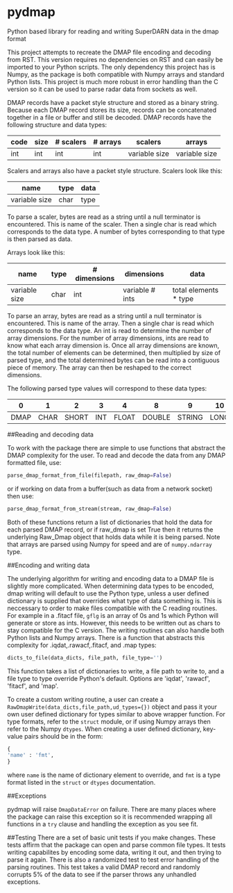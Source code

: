 # pydmap
Python based library for reading and writing SuperDARN data in the dmap format


This project attempts to recreate the DMAP file encoding and decoding from RST. This version requires no dependencies on RST and can easily be imported to your Python scripts. The only dependency this project has is Numpy, as the package is both compatible with Numpy arrays and standard Python lists. This project is much more robust in error handling than the C version so it can be used to parse radar data from sockets as well.

DMAP records have a packet style structure and stored as a binary string. Because each DMAP record stores its size, records can be concatenated together in a file or buffer and still be decoded. DMAP records have the following structure and data types:

code | size |  # scalers | # arrays | scalers | arrays 
---- | ---- | ---------- | -------- | ------- | ------
int  | int  | int        | int      | variable size | variable size

Scalers and arrays also have a packet style structure. Scalers look like this:

name | type | data
---- | ---- | ----
variable size | char | type

To parse a scaler, bytes are read as a string until a null terminator is encountered. This is name of the scaler. Then a single char is read which corresponds to the data type. A number of bytes corresponding to that type is then parsed as data.

Arrays look like this:

name | type | # dimensions | dimensions | data
---- | ---- | ------------ | ---------- | ----
variable size | char | int | variable # ints | total elements * type

To parse an array, bytes are read as a string until a null terminator is encountered. This is name of the array. Then a single char is read which corresponds to the data type. An int is read to determine the number of array dimensions. For the number of array dimensions, ints are read to know what each array dimension is. Once all array dimensions are known, the total number of elements can be determined, then multiplied by size of parsed type, and the total determined bytes can be read into a contiguous piece of memory. The array can then be reshaped to the correct dimensions.

The following parsed type values will correspond to these data types:

0 | 1 | 2 | 3 | 4 | 8 | 9 | 10 | 16 | 17 | 18 | 19
--- | --- | ---| --- | --- | --- | --- | --- | --- | --- | --- | ---
DMAP | CHAR | SHORT | INT | FLOAT | DOUBLE | STRING | LONG | UCHAR | USHORT | UINT | ULONG 



##Reading and decoding data

To work with the package there are simple to use functions that abstract the DMAP complexity for the user. To read and decode the data from any DMAP formatted file, use:
```python
parse_dmap_format_from_file(filepath, raw_dmap=False)
```
or if working on data from a buffer(such as data from a network socket) then use:
```python
parse_dmap_format_from_stream(stream, raw_dmap=False)
```

Both of these functions return a list of dictionaries that hold the data for each parsed DMAP record, or if raw_dmap is set True then it returns the underlying Raw_Dmap object that holds data while it is being parsed. Note that arrays are parsed using Numpy for speed and are of `numpy.ndarray` type.

##Encoding and writing data

The underlying algorithm for writing and encoding data to a DMAP file is slightly more complicated. When determining data types to be encoded, dmap writing will default to use the Python type, unless a user defined dictionary is supplied that overrides what type of data something is. This is neccessary to order to make files compatible with the C reading routines. For example in a .fitacf file, `gflg` is an array of 0s and 1s which Python will generate or store as ints. However, this needs to be written out as chars to stay compatible for the C version. The writing routines can also handle both Python lists and Numpy arrays. There is a function that abstracts this complexity for .iqdat,.rawacf,.fitacf, and .map types:
```python
dicts_to_file(data_dicts, file_path, file_type='')
```
This function takes a list of dictionaries to write, a file path to write to, and a file type to type override Python's default. Options are 'iqdat', 'rawacf', 'fitacf', and 'map'. 

To create a custom writing routine, a user can create a `RawDmapWrite(data_dicts,file_path,ud_types={})` object and pass it your own user defined dictionary for types similar to above wrapper function. For type formats, refer to the `struct` module, or if using Numpy arrays then refer to the Numpy `dtypes`. When creating a user defined dictionary, key-value pairs should be in the form:
```python
{
'name' : 'fmt', 
}
```
where `name` is the name of dictionary element to override, and `fmt` is a type format listed in the `struct` or `dtypes` documentation.

##Exceptions

pydmap will raise `DmapDataError` on failure. There are many places where the package can raise this exception so it is recommended wrapping all functions in a `try` clause and handling the exception as you see fit.

##Testing
There are a set of basic unit tests if you make changes. These tests affirm that the package can open and parse common file types. It tests writing capabilites by encoding some data, writing it out, and then trying to parse it again. There is also a randomized test to test error handling of the parsing routines. This test takes a valid DMAP record and randomly corrupts 5% of the data to see if the parser throws any unhandled exceptions.



